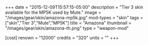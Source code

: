 +++
date = "2015-12-09T15:57:15-05:00"
description = "Tier 3 skin available for the MP5K used by Mute."
image = "/images/gear/skin/amazona-mp5k.jpg"
mod-types = "skin"
tags = ["skin","Tier 3","Mute","MP5K"]
title = "Amazona"
thumbnail = "/images/gear/skin/amazona-th.png"
type = "weapon-mod"

[cost]
  renown = "12000"
  credits = "320"
  units = ""
+++
